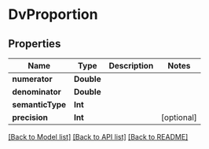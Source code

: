 # DvProportion

## Properties
Name | Type | Description | Notes
------------ | ------------- | ------------- | -------------
**numerator** | **Double** |  | 
**denominator** | **Double** |  | 
**semanticType** | **Int** |  | 
**precision** | **Int** |  | [optional] 

[[Back to Model list]](../README.md#documentation-for-models) [[Back to API list]](../README.md#documentation-for-api-endpoints) [[Back to README]](../README.md)


